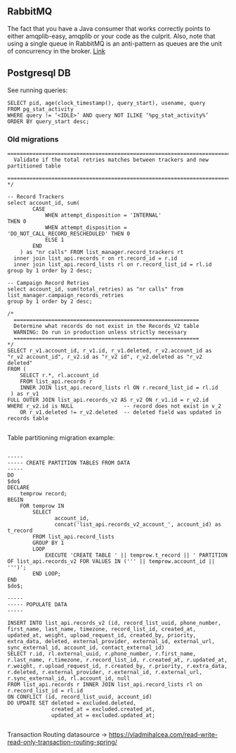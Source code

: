 
## RabbitMQ

The fact that you have a Java consumer that works correctly points to either amqplib-easy, amqplib or your code as the culprit. Also, note that using a single queue in RabbitMQ is an anti-pattern as queues are the unit of concurrency in the broker. [Link](https://stackoverflow.com/questions/47081053/how-to-handle-100-messages-per-second-with-amqp-node)


## Postgresql DB

See running queries:
```
SELECT pid, age(clock_timestamp(), query_start), usename, query
FROM pg_stat_activity
WHERE query != ‘<IDLE>’ AND query NOT ILIKE ‘%pg_stat_activity%’
ORDER BY query_start desc;
```


### Old migrations

```
==================================================================================
  Validate if the total retries matches between trackers and new partitioned table
  ==================================================================================
*/
​
-- Record Trackers
select account_id, sum(
        CASE
            WHEN attempt_disposition = 'INTERNAL'                       THEN 0
            WHEN attempt_disposition = 'DO_NOT_CALL_RECORD_RESCHEDULED' THEN 0
            ELSE 1
        END
    ) as "nr calls" FROM list_manager.record_trackers rt
  inner join list_api.records r on rt.record_id = r.id
  inner join list_api.record_lists rl on r.record_list_id = rl.id
group by 1 order by 2 desc;
​
-- Campaign Record Retries
select account_id, sum(total_retries) as "nr calls" from list_manager.campaign_records_retries
group by 1 order by 2 desc;

/*
  ===========================================================
  Determine what records do not exist in the Records_V2 table 
  WARNING: Do run in production unless strictly necessary
  ===========================================================
*/
SELECT r_v1.account_id, r_v1.id, r_v1.deleted, r_v2.account_id as "r_v2 account_id", r_v2.id as "r_v2 id", r_v2.deleted as "r_v2 deleted"
FROM (
 	SELECT r.*, rl.account_id
 	FROM list_api.records r
 	INNER JOIN list_api.record_lists rl ON r.record_list_id = rl.id
 ) as r_v1
FULL OUTER JOIN list_api.records_v2 AS r_v2 ON r_v1.id = r_v2.id
WHERE r_v2.id is NULL                -- record does not exist in v_2
	OR r_v1.deleted != r_v2.deleted  -- deleted field was updated in records table
  
```

Table partitioning migration example:

```

-----
----- CREATE PARTITION TABLES FROM DATA
-----
DO
$do$
DECLARE
    temprow record;
BEGIN
    FOR temprow IN
        SELECT
               account_id,
               concat('list_api.records_v2_account_', account_id) as t_record
        FROM list_api.record_lists
        GROUP BY 1
        LOOP
            EXECUTE 'CREATE TABLE ' || temprow.t_record || ' PARTITION OF list_api.records_v2 FOR VALUES IN (''' || temprow.account_id || ''')';
        END LOOP;
END
$do$;
​
-----
----- POPULATE DATA
-----
​
INSERT INTO list_api.records_v2 (id, record_list_uuid, phone_number, first_name, last_name, timezone, record_list_id, created_at, updated_at, weight, upload_request_id, created_by, priority, extra_data, deleted, external_provider, external_id, external_url, sync_external_id, account_id, contact_external_id)
SELECT r.id, rl.external_uuid, r.phone_number, r.first_name, r.last_name, r.timezone, r.record_list_id, r.created_at, r.updated_at, r.weight, r.upload_request_id, r.created_by, r.priority, r.extra_data, r.deleted, r.external_provider, r.external_id, r.external_url, r.sync_external_id, rl.account_id, null
FROM list_api.records r INNER JOIN list_api.record_lists rl on r.record_list_id = rl.id
ON CONFLICT (id, record_list_uuid, account_id)
DO UPDATE SET deleted = excluded.deleted,
              created_at = excluded.created_at,
              updated_at = excluded.updated_at;
              
```

Transaction Routing datasource -> https://vladmihalcea.com/read-write-read-only-transaction-routing-spring/
